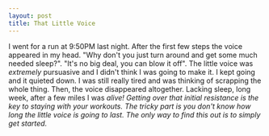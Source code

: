 ```yaml
---
layout: post
title: That Little Voice
---
```

I went for a run at 9:50PM last night. After the first few steps the voice appeared in my head.  "Why don't you just turn around and get some much
needed sleep?".  "It's no big deal, you can blow it off".  The little voice was <i>extremely</i> pursuasive and I didn't think I was going to
make it.  I kept going and it quieted down.  I was still really tired and was thinking of scrapping the whole thing.  Then, the voice disappeared
altogether.  Lacking sleep, long week, after a few miles I was <i>alive!<i>  Getting over that initial resistance is the key to staying with your
workouts.  The tricky part is you don't know how long the little voice is going to last.  The only way to find this out is to simply get started.
